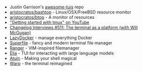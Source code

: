 - Justin Garrison's [awesome-tuis](https://github.com/rothgar/awesome-tuis) repo
- [aristocratos/bashtop](https://github.com/aristocratos/bashtop) - Linux/OSX/FreeBSD resource monitor
- [aristocratos/btop](https://github.com/aristocratos/btop) - A monitor of resources
- ["Getting started with tmux" on YouTube](https://www.youtube.com/results?search_query=getting+started+with+tmux)
- [Changelog Interviews #511: The terminal as a platform (with Will McGugan)](https://changelog.com/podcast/511)
- [LazyDocker](https://github.com/jesseduffield/lazydocker) - manage everything Docker
- [Superfile](https://github.com/yorukot/superfile) - fancy and modern terminal file manager
- [Ranger](https://github.com/ranger/ranger) - VIM-inspired filemanager
- [Elia](https://github.com/darrenburns/elia) - TUI for interacting with large language models
- [Atuin](https://atuin.sh) - Making your shell magical
- [Warp](https://www.warp.dev) - the terminal reimagined